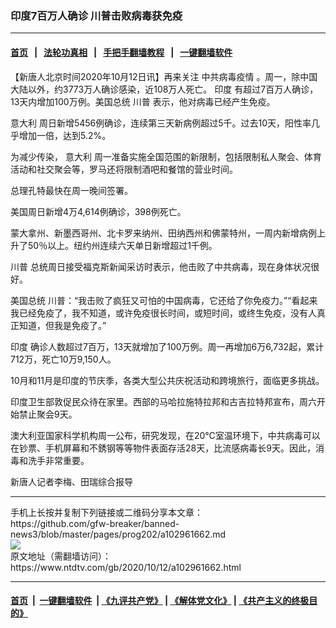 ### 印度7百万人确诊 川普击败病毒获免疫
------------------------

#### [首页](https://github.com/gfw-breaker/banned-news3/blob/master/README.md) &nbsp;&nbsp;|&nbsp;&nbsp; [法轮功真相](https://github.com/begood0513/basic/blob/master/README.md)  &nbsp;&nbsp;|&nbsp;&nbsp; [手把手翻墙教程](https://github.com/gfw-breaker/guides/wiki)  &nbsp;&nbsp;|&nbsp;&nbsp; [一键翻墙软件](https://github.com/gfw-breaker/nogfw/blob/master/README.md)  



<div><div class="post_content" itemprop="articleBody">
 <p>
  【新唐人北京时间2020年10月12日讯】再来关注
  <ok href="https://www.ntdtv.com/gb/中共病毒疫情.htm">
   中共病毒疫情
  </ok>
  。周一，除中国大陆以外，约3773万人确诊感染，近108万人死亡。
  <ok href="https://www.ntdtv.com/gb/印度.htm">
   印度
  </ok>
  有超过7百万人确诊，13天内增加100万例。美国总统
  <ok href="https://www.ntdtv.com/gb/川普.htm">
   川普
  </ok>
  表示，他对病毒已经产生免疫。
 </p>
 <p>
  <ok href="https://www.ntdtv.com/gb/意大利.htm">
   意大利
  </ok>
  周日新增5456例确诊，连续第三天新病例超过5千。过去10天，阳性率几乎增加一倍，达到5.2%。
 </p>
 <p>
  为减少传染，
  <ok href="https://www.ntdtv.com/gb/意大利.htm">
   意大利
  </ok>
  周一准备实施全国范围的新限制，包括限制私人聚会、体育活动和社交聚会等，罗马还将限制酒吧和餐馆的营业时间。
 </p>
 <p>
  总理孔特最快在周一晚间签署。
 </p>
 <p>
  美国周日新增4万4,614例确诊，398例死亡。
 </p>
 <p>
  蒙大拿州、新墨西哥州、北卡罗来纳州、田纳西州和佛蒙特州，一周内新增病例上升了50％以上。纽约州连续六天单日新增超过1千例。
 </p>
 <p>
  <ok href="https://www.ntdtv.com/gb/川普.htm">
   川普
  </ok>
  总统周日接受福克斯新闻采访时表示，他击败了中共病毒，现在身体状况很好。
 </p>
 <p>
  美国总统 川普：“我击败了疯狂又可怕的中国病毒，它还给了你免疫力。”“看起来我已经免疫了，我不知道，或许免疫很长时间，或短时间，或终生免疫，没有人真正知道，但我是免疫了。”
 </p>
 <p>
  <ok href="https://www.ntdtv.com/gb/印度.htm">
   印度
  </ok>
  确诊人数超过7百万，13天就增加了100万例。周一再增加6万6,732起，累计712万，死亡10万9,150人。
 </p>
 <p>
  10月和11月是印度的节庆季，各类大型公共庆祝活动和跨境旅行，面临更多挑战。
 </p>
 <p>
  印度卫生部敦促民众待在家里。西部的马哈拉施特拉邦和古吉拉特邦宣布，周六开始禁止聚会9天。
 </p>
 <p>
  澳大利亚国家科学机构周一公布，研究发现，在20℃室温环境下，中共病毒可以在钞票、手机屏幕和不銹钢等等物件表面存活28天，比流感病毒长9天。因此，消毒和洗手非常重要。
 </p>
 <p>
  新唐人记者李梅、田瑞综合报导
 </p>
 <div class="single_ad">
 </div>
</div>
</div>
<hr/>
手机上长按并复制下列链接或二维码分享本文章：<br/>
https://github.com/gfw-breaker/banned-news3/blob/master/pages/prog202/a102961662.md <br/>
<a href='https://github.com/gfw-breaker/banned-news3/blob/master/pages/prog202/a102961662.md'><img src='https://github.com/gfw-breaker/banned-news3/blob/master/pages/prog202/a102961662.md.png'/></a> <br/>
原文地址（需翻墙访问）：https://www.ntdtv.com/gb/2020/10/12/a102961662.html


------------------------
#### [首页](https://github.com/gfw-breaker/banned-news3/blob/master/README.md) &nbsp;|&nbsp; [一键翻墙软件](https://github.com/gfw-breaker/nogfw/blob/master/README.md) &nbsp;| [《九评共产党》](https://github.com/gfw-breaker/9ping.md/blob/master/README.md#九评之一评共产党是什么) | [《解体党文化》](https://github.com/gfw-breaker/jtdwh.md/blob/master/README.md) | [《共产主义的终极目的》](https://github.com/gfw-breaker/gczydzjmd.md/blob/master/README.md)


<img src='http://gfw-breaker.win/banned-news3/pages/prog202/a102961662.md' width='0px' height='0px'/>